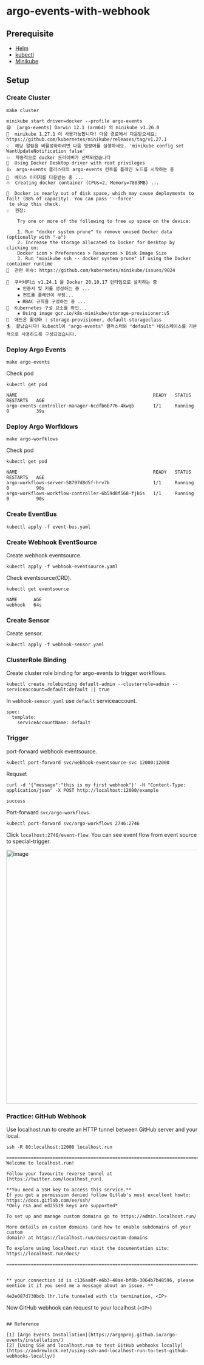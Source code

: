 # argo-events-with-webhook

## Prerequisite
- [Helm](https://helm.sh/docs/intro/)
- [kubectl](https://kubernetes.io/docs/tasks/tools/#kubectl)
- [Minikube](https://minikube.sigs.k8s.io/docs/start/)

## Setup

### Create Cluster

```
make cluster
```

```
minikube start driver=docker --profile argo-events
😄  [argo-events] Darwin 12.1 (arm64) 의 minikube v1.26.0
🎉  minikube 1.27.1 이 사용가능합니다! 다음 경로에서 다운받으세요: https://github.com/kubernetes/minikube/releases/tag/v1.27.1
💡  해당 알림을 비활성화하려면 다음 명령어를 실행하세요. 'minikube config set WantUpdateNotification false'
✨  자동적으로 docker 드라이버가 선택되었습니다
📌  Using Docker Desktop driver with root privileges
👍  argo-events 클러스터의 argo-events 컨트롤 플레인 노드를 시작하는 중
🚜  베이스 이미지를 다운받는 중 ...
🔥  Creating docker container (CPUs=2, Memory=7803MB) ...

🧯  Docker is nearly out of disk space, which may cause deployments to fail! (88% of capacity). You can pass '--force'
 to skip this check.
💡  권장:

    Try one or more of the following to free up space on the device:

    1. Run "docker system prune" to remove unused Docker data (optionally with "-a")
    2. Increase the storage allocated to Docker for Desktop by clicking on:
    Docker icon > Preferences > Resources > Disk Image Size
    3. Run "minikube ssh -- docker system prune" if using the Docker container runtime
🍿  관련 이슈: https://github.com/kubernetes/minikube/issues/9024

🐳  쿠버네티스 v1.24.1 을 Docker 20.10.17 런타임으로 설치하는 중
    ▪ 인증서 및 키를 생성하는 중 ...
    ▪ 컨트롤 플레인이 부팅...
    ▪ RBAC 규칙을 구성하는 중 ...
🔎  Kubernetes 구성 요소를 확인...
    ▪ Using image gcr.io/k8s-minikube/storage-provisioner:v5
🌟  애드온 활성화 : storage-provisioner, default-storageclass
🏄  끝났습니다! kubectl이 "argo-events" 클러스터와 "default" 네임스페이스를 기본적으로 사용하도록 구성되었습니다.

```

### Deploy Argo Events

```
make argo-events
```

Check pod
```
kubectl get pod
```

```
NAME                                                  READY   STATUS    RESTARTS   AGE
argo-events-controller-manager-6cdfb6b776-4kwqb       1/1     Running   0          39s
```


### Deploy Argo Worfklows


```
make argo-worfklows
```

Check pod
```
kubectl get pod
```

```
NAME                                                  READY   STATUS    RESTARTS   AGE
argo-workflows-server-58797d8d5f-hrv7b                1/1     Running   0          90s
argo-workflows-workflow-controller-6b59d8f568-fjk6s   1/1     Running   0          90s
```

### Create EventBus

```
kubectl apply -f event-bus.yaml
```


### Create Webhook EventSource

Create webhook eventsource.

```
kubectl apply -f webhook-eventsource.yaml
```

Check eventsource(CRD).

```
kubectl get eventsource
```

```
NAME      AGE
webhook   64s
```

### Create Sensor

Create sensor.

```
kubectl apply -f webhook-sensor.yaml
```

### ClusterRole Binding

Create cluster role binding for argo-events to trigger workflows.
```
kubectl create rolebinding default-admin --clusterrole=admin --serviceaccount=default:default || true
```

In `webhook-sensor.yaml` use `default` serviceaccount.

```
spec:
  template:
    serviceAccountName: default
```

### Trigger

port-forward webhook eventsource.

```
kubectl port-forward svc/webhook-eventsource-svc 12000:12000
```

Requset

```
curl -d '{"message":"this is my first webhook"}' -H "Content-Type: application/json" -X POST http://localhost:12000/example
```

```
success
```


Port-forward `svc/argo-workflows`.

```
kubectl port-forward svc/argo-workflows 2746:2746
```

Click `localhost:2746/event-flow`. You can see event flow from event source to special-trigger.

<img width="667" alt="image" src="https://user-images.githubusercontent.com/27891090/196955753-fa8c8f60-6265-4dd7-8385-e01286147396.png">


### Practice: GitHub Webhook

Use localhost.run to create an HTTP tunnel between GitHub server and your local.

```
ssh -R 80:localhost:12000 localhost.run
```

```
===============================================================================
Welcome to localhost.run!

Follow your favourite reverse tunnel at [https://twitter.com/localhost_run].

**You need a SSH key to access this service.**
If you get a permission denied follow Gitlab's most excellent howto:
https://docs.gitlab.com/ee/ssh/
*Only rsa and ed25519 keys are supported*

To set up and manage custom domains go to https://admin.localhost.run/

More details on custom domains (and how to enable subdomains of your custom
domain) at https://localhost.run/docs/custom-domains

To explore using localhost.run visit the documentation site:
https://localhost.run/docs/

===============================================================================


** your connection id is c136aa0f-e6b3-48ae-bf8b-3064b7b48596, please mention it if you send me a message about an issue. **

4e2e087d730bdb.lhr.life tunneled with tls termination, <IP>
```

Now GitHub webhook can request to your localhost (`<IP>`)

```

## Reference

[1] [Argo Events Installation](https://argoproj.github.io/argo-events/installation/)
[2] [Using SSH and localhost.run to test GitHub webhooks locally](https://andrewlock.net/using-ssh-and-localhost-run-to-test-github-webhooks-locally/)
